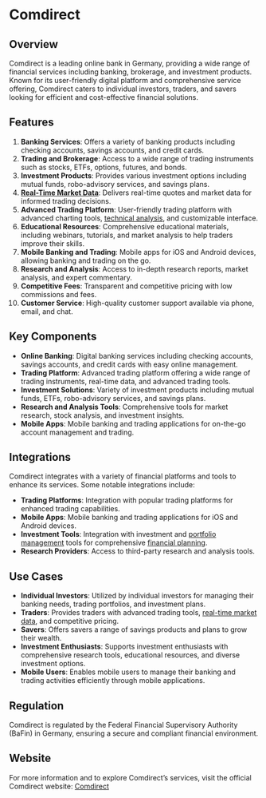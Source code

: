 # Comdirect

## Overview
Comdirect is a leading online bank in Germany, providing a wide range of financial services including banking, brokerage, and investment products. Known for its user-friendly digital platform and comprehensive service offering, Comdirect caters to individual investors, traders, and savers looking for efficient and cost-effective financial solutions.

## Features
1. **Banking Services**: Offers a variety of banking products including checking accounts, savings accounts, and credit cards.
2. **Trading and Brokerage**: Access to a wide range of trading instruments such as stocks, ETFs, options, futures, and bonds.
3. **Investment Products**: Provides various investment options including mutual funds, robo-advisory services, and savings plans.
4. **[Real-Time Market Data](../r/real-time_market_data.md)**: Delivers real-time quotes and market data for informed trading decisions.
5. **Advanced Trading Platform**: User-friendly trading platform with advanced charting tools, [technical analysis](../t/technical_analysis.md), and customizable interface.
6. **Educational Resources**: Comprehensive educational materials, including webinars, tutorials, and market analysis to help traders improve their skills.
7. **Mobile Banking and Trading**: Mobile apps for iOS and Android devices, allowing banking and trading on the go.
8. **Research and Analysis**: Access to in-depth research reports, market analysis, and expert commentary.
9. **Competitive Fees**: Transparent and competitive pricing with low commissions and fees.
10. **Customer Service**: High-quality customer support available via phone, email, and chat.

## Key Components
- **Online Banking**: Digital banking services including checking accounts, savings accounts, and credit cards with easy online management.
- **Trading Platform**: Advanced trading platform offering a wide range of trading instruments, real-time data, and advanced trading tools.
- **Investment Solutions**: Variety of investment products including mutual funds, ETFs, robo-advisory services, and savings plans.
- **Research and Analysis Tools**: Comprehensive tools for market research, stock analysis, and investment insights.
- **Mobile Apps**: Mobile banking and trading applications for on-the-go account management and trading.

## Integrations
Comdirect integrates with a variety of financial platforms and tools to enhance its services. Some notable integrations include:

- **Trading Platforms**: Integration with popular trading platforms for enhanced trading capabilities.
- **Mobile Apps**: Mobile banking and trading applications for iOS and Android devices.
- **Investment Tools**: Integration with investment and [portfolio management](../p/portfolio_management.md) tools for comprehensive [financial planning](../f/financial_planning.md).
- **Research Providers**: Access to third-party research and analysis tools.

## Use Cases
- **Individual Investors**: Utilized by individual investors for managing their banking needs, trading portfolios, and investment plans.
- **Traders**: Provides traders with advanced trading tools, [real-time market data](../r/real-time_market_data.md), and competitive pricing.
- **Savers**: Offers savers a range of savings products and plans to grow their wealth.
- **Investment Enthusiasts**: Supports investment enthusiasts with comprehensive research tools, educational resources, and diverse investment options.
- **Mobile Users**: Enables mobile users to manage their banking and trading activities efficiently through mobile applications.

## Regulation
Comdirect is regulated by the Federal Financial Supervisory Authority (BaFin) in Germany, ensuring a secure and compliant financial environment.

## Website
For more information and to explore Comdirect’s services, visit the official Comdirect website: [Comdirect](https://www.comdirect.de)
